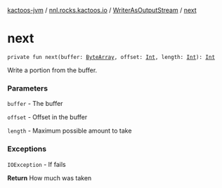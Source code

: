 [kactoos-jvm](../../index.md) / [nnl.rocks.kactoos.io](../index.md) / [WriterAsOutputStream](index.md) / [next](./next.md)

# next

`private fun next(buffer: `[`ByteArray`](https://kotlinlang.org/api/latest/jvm/stdlib/kotlin/-byte-array/index.html)`, offset: `[`Int`](https://kotlinlang.org/api/latest/jvm/stdlib/kotlin/-int/index.html)`, length: `[`Int`](https://kotlinlang.org/api/latest/jvm/stdlib/kotlin/-int/index.html)`): `[`Int`](https://kotlinlang.org/api/latest/jvm/stdlib/kotlin/-int/index.html)

Write a portion from the buffer.

### Parameters

`buffer` - The buffer

`offset` - Offset in the buffer

`length` - Maximum possible amount to take

### Exceptions

`IOException` - If fails

**Return**
How much was taken

